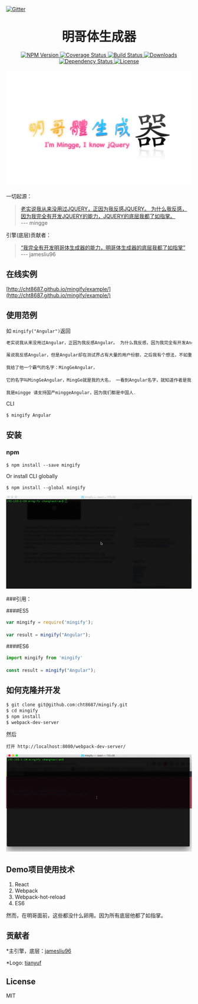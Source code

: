 [![Gitter](https://badges.gitter.im/Join%20Chat.svg)](https://gitter.im/cht8687/help)

<big><h1 align="center">明哥体生成器</h1></big>

<p align="center">
  <a href="https://www.npmjs.com/package/mingify">
    <img src="https://img.shields.io/npm/v/mingify.svg?style=flat-square"
         alt="NPM Version">
  </a>

 <a href="https://coveralls.io/github/cht8687/mingify?branch=master">
    <img src="https://coveralls.io/repos/cht8687/mingify/badge.svg?branch=master&service=github" alt="Coverage Status" />
 </a>

  <a href="https://travis-ci.org/cht8687/mingify">
    <img src="https://img.shields.io/travis/cht8687/mingify.svg?style=flat-square"
         alt="Build Status">
  </a>

  <a href="https://npmjs.org/package/mingify">
    <img src="http://img.shields.io/npm/dm/mingify.svg?style=flat-square"
         alt="Downloads">
  </a>

  <a href="https://david-dm.org/cht8687/mingify.svg">
    <img src="https://david-dm.org/cht8687/mingify.svg?style=flat-square"
         alt="Dependency Status">
  </a>

  <a href="https://github.com/cht8687/mingify/blob/master/LICENSE">
    <img src="https://img.shields.io/npm/l/mingify.svg?style=flat-square"
         alt="License">
  </a>
</p>

<p align="center"><big>

</big></p>


![mingify](src/example/logo.jpg)

一切起源：

>[老实说我从来没用过JQUERY，正因为我反感JQUERY。 为什么我反感，因为我完全有开发JQUERY的能力，JQUERY的底层我都了如指掌。](https://github.com/drduan/minggeJS)  
>--- mingge

引擎(底层)贡献者：

>[“我完全有开发明哥体生成器的能力，明哥体生成器的底层我都了如指掌”](https://github.com/drduan/minggeJS/issues/148)  
> --- jamesliu96

## 在线实例

[http://cht8687.github.io/mingify/example/](http://cht8687.github.io/mingify/example/)

## 使用范例

如 `mingify("Angular")`返回

```js
老实说我从来没用过Angular，正因为我反感Angular。 为什么我反感，因为我完全有开发Angular的能力，Angular的底层我都了如指掌。

虽说我反感Angular，但是Angular却在测试界占有大量的用户份额，之后我有个想法，不如重新开发一个属于自己思想，自己架构的Angular。

我给了他一个霸气的名字：MingGeAngular，

它的名字叫MingGeAngular，MingGe就是我的大名， 一看到Angular名字，就知道作者是我，知道它是国产的，让别人知道国产Angular一样做得很出色，出众

我是mingge 请支持国产minggeAngular，因为我们都是中国人.
```

CLI

```
$ mingify Angular
```

## 安装

### npm

```
$ npm install --save mingify
```

Or install CLI globally

```
$ npm install --global mingify
```

![mingify](cli.gif)

###引用：

####ES5

```js
var mingify = require('mingify');

var result = mingify("Angular");
```

####ES6

```js
import mingify from 'mingify'

const result = mingify("Angular");
```

## 如何克隆并开发

```
$ git clone git@github.com:cht8687/mingify.git
$ cd mingify
$ npm install
$ webpack-dev-server
```

然后

```
打开 http://localhost:8080/webpack-dev-server/
```
![mingify](dev.gif)

## Demo项目使用技术

1. React
2. Webpack
3. Webpack-hot-reload
4. ES6

然而，在明哥面前，这些都没什么卵用。因为所有底层他都了如指掌。

## 贡献者

*主引擎，底层：[jamesliu96](https://github.com/jamesliu96)

*Logo: [tianyuf](https://github.com/tianyuf)

## License

MIT
